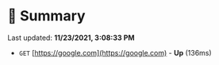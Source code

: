 # 📖 Summary
Last updated: **11/23/2021, 3:08:33 PM**

- `GET` [https://google.com](https://google.com) - **Up** (136ms)
